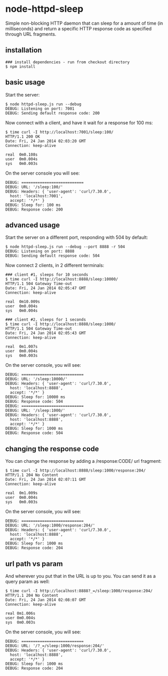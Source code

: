 node-httpd-sleep
================

Simple non-blocking HTTP daemon that can sleep for a amount of time (in milliseconds) and return a specific HTTP response code as specified through URL fragments.

installation
------------

```
### install dependencies - run from checkout directory
$ npm install
```

basic usage
-----------

Start the server:

``` 
$ node httpd-sleep.js run --debug 
DEBUG: Listening on port: 7001
DEBUG: Sending default response code: 200
```

Now connect with a client, and have it wait for a response for 100 ms:

```
$ time curl -I http://localhost:7001/sleep:100/
HTTP/1.1 200 OK
Date: Fri, 24 Jan 2014 02:03:20 GMT
Connection: keep-alive

real  0m0.108s
user  0m0.004s
sys   0m0.003s
```

On the server console you will see:

```
DEBUG: ===========================
DEBUG: URL: '/sleep:100/'
DEBUG: Headers: { 'user-agent': 'curl/7.30.0',
  host: 'localhost:7001',
  accept: '*/*' }
DEBUG: Sleep for: 100 ms
DEBUG: Response code: 200
```

advanced usage
--------------

Start the server on a different port, responding with 504 by default:

```
$ node httpd-sleep.js run --debug --port 8888 -r 504
DEBUG: Listening on port: 8888
DEBUG: Sending default response code: 504
```

Now connect 2 clients, in 2 different terminals:

```
### client #1, sleeps for 10 seconds
$ time curl -I http://localhost:8888/sleep:10000/
HTTP/1.1 504 Gateway Time-out
Date: Fri, 24 Jan 2014 02:05:47 GMT
Connection: keep-alive

real  0m10.009s
user  0m0.004s
sys   0m0.004s

### client #2, sleeps for 1 seconds
$ time curl -I http://localhost:8888/sleep:1000/
HTTP/1.1 504 Gateway Time-out
Date: Fri, 24 Jan 2014 02:05:43 GMT
Connection: keep-alive

real  0m1.007s
user  0m0.004s
sys   0m0.003s
```

On the server console, you will see:

```
DEBUG: ===========================
DEBUG: URL: '/sleep:10000/'
DEBUG: Headers: { 'user-agent': 'curl/7.30.0',
  host: 'localhost:8888',
  accept: '*/*' }
DEBUG: Sleep for: 10000 ms
DEBUG: Response code: 504
DEBUG: ===========================
DEBUG: URL: '/sleep:1000/'
DEBUG: Headers: { 'user-agent': 'curl/7.30.0',
  host: 'localhost:8888',
  accept: '*/*' }
DEBUG: Sleep for: 1000 ms
DEBUG: Response code: 504
```

changing the response code
--------------------------

You can change the response by adding a /response:CODE/ url fragment:

```
$ time curl -I http://localhost:8888/sleep:1000/response:204/
HTTP/1.1 204 No Content
Date: Fri, 24 Jan 2014 02:07:11 GMT
Connection: keep-alive

real  0m1.009s
user  0m0.004s
sys   0m0.003s
```

On the server console, you will see:

```
DEBUG: ===========================
DEBUG: URL: '/sleep:1000/response:204/'
DEBUG: Headers: { 'user-agent': 'curl/7.30.0',
  host: 'localhost:8888',
  accept: '*/*' }
DEBUG: Sleep for: 1000 ms
DEBUG: Response code: 204
```

url path vs param
-----------------

And wherever you put that in the URL is up to you. You can send it as a query param as well:

```
$ time curl -I http://localhost:8888?_=/sleep:1000/response:204/
HTTP/1.1 204 No Content
Date: Fri, 24 Jan 2014 02:08:07 GMT
Connection: keep-alive

real 0m1.006s
user 0m0.004s
sys  0m0.003s
```

On the server console, you will see:


```
DEBUG: ===========================
DEBUG: URL: '/?_=/sleep:1000/response:204/'
DEBUG: Headers: { 'user-agent': 'curl/7.30.0',
  host: 'localhost:8888',
  accept: '*/*' }
DEBUG: Sleep for: 1000 ms
DEBUG: Response code: 204
```



